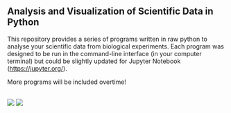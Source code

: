 ## Analysis and Visualization of Scientific Data in Python

This repository provides a series of programs written in raw python to analyse
your scientific data from biological experiments. Each program was designed to be 
run in the command-line interface (in your computer terminal) but could be slightly
updated for Jupyter Notebook (https://jupyter.org/).

More programs will be included overtime!

<br>
<img src="https://github.com/caeareva/AVSDPy/blob/ed494654edae5b41f56d7be6f1eb9657f0b8263e/summary_figure_1.png"
<br>
<img src="https://github.com/caeareva/AVSDPy/blob/0e039ec6a3114c214293b2c747a5c3b0e64eb75f/summary_figure_2.png"
<br>
